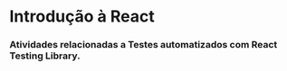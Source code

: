 # Introdução à React

### Atividades relacionadas a Testes automatizados com React Testing Library.
